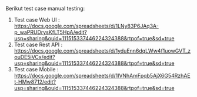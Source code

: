 Berikut test case manual testing:
1. Test case Web UI : https://docs.google.com/spreadsheets/d/1LNy83P6JAq3A-p_waPRUDrysKfLT5HpA/edit?usp=sharing&ouid=111515337446224324388&rtpof=true&sd=true
2. Test case Rest API : https://docs.google.com/spreadsheets/d/1yduEnn6dqLWw4f1uowGVT_zouDE5iVCx/edit?usp=sharing&ouid=111515337446224324388&rtpof=true&sd=true
3. Test case Mobile : https://docs.google.com/spreadsheets/d/1IVNhAmFpqb5AjX6G54RzhAEt-HMw8712/edit?usp=sharing&ouid=111515337446224324388&rtpof=true&sd=true